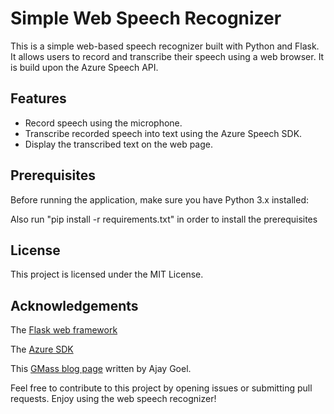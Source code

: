 # Simple Web Speech Recognizer

This is a simple web-based speech recognizer built with Python and Flask. It allows users to record and transcribe their speech using a web browser. It is build upon the Azure Speech API.

## Features

- Record speech using the microphone.
- Transcribe recorded speech into text using the Azure Speech SDK.
- Display the transcribed text on the web page.

## Prerequisites

Before running the application, make sure you have Python 3.x installed:

Also run "pip install -r requirements.txt" in order to install the prerequisites

## License
This project is licensed under the MIT License.

## Acknowledgements
The [Flask web framework](https://flask.palletsprojects.com/en/2.3.x/)

The [Azure SDK](https://azure.microsoft.com/en-us/products/cognitive-services/speech-services/)

This [GMass blog page](https://www.gmass.co/blog/record-audio-mobile-web-page-ios-android/) written by Ajay Goel.

Feel free to contribute to this project by opening issues or submitting pull requests. Enjoy using the web speech recognizer!
